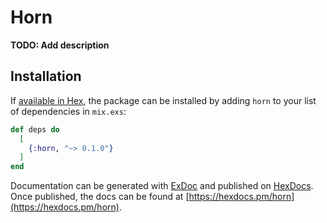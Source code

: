 # Horn

**TODO: Add description**

## Installation

If [available in Hex](https://hex.pm/docs/publish), the package can be installed
by adding `horn` to your list of dependencies in `mix.exs`:

```elixir
def deps do
  [
    {:horn, "~> 0.1.0"}
  ]
end
```

Documentation can be generated with [ExDoc](https://github.com/elixir-lang/ex_doc)
and published on [HexDocs](https://hexdocs.pm). Once published, the docs can
be found at [https://hexdocs.pm/horn](https://hexdocs.pm/horn).

